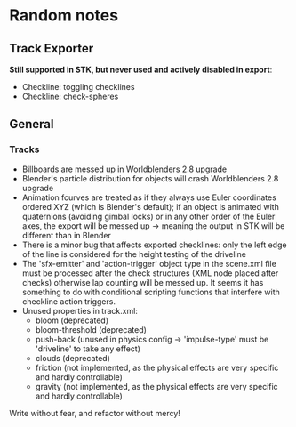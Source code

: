 # Random notes
## Track Exporter
**Still supported in STK, but never used and actively disabled in export**:
- Checkline: toggling checklines
- Checkline: check-spheres


## General
### Tracks
- Billboards are messed up in Worldblenders 2.8 upgrade
- Blender's particle distribution for objects will crash Worldblenders 2.8 upgrade
- Animation fcurves are treated as if they always use Euler coordinates ordered XYZ (which is Blender's default);
  if an object is animated with quaternions (avoiding gimbal locks) or in any other order of the Euler axes, the export
  will be messed up -> meaning the output in STK will be different than in Blender
- There is a minor bug that affects exported checklines: only the left edge of the line is considered for the height
  testing of the driveline
- The 'sfx-emitter' and 'action-trigger' object type in the scene.xml file must be processed after the check structures
  (XML node placed after checks) otherwise lap counting will be messed up. It seems it has something to do with conditional scripting functions that interfere with checkline action triggers.
- Unused properties in track.xml:
  - bloom (deprecated)
  - bloom-threshold (deprecated)
  - push-back (unused in physics config -> 'impulse-type' must be 'driveline' to take any effect)
  - clouds (deprecated)
  - friction (not implemented, as the physical effects are very specific and hardly controllable)
  - gravity (not implemented, as the physical effects are very specific and hardly controllable)


Write without fear, and refactor without mercy!
